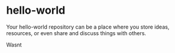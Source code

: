 # hello-world
Your hello-world repository can be a place where you store ideas, resources, or even share and discuss things with others.

Wasnt
